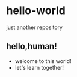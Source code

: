 # hello-world
just another repository

## hello,human!
* welcome to this world!
* let's learn together!
